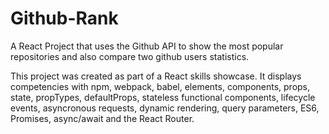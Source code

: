# Github-Rank
A React Project that uses the Github API to show the most popular repositories and also compare two github users statistics.


This project was created as part of a React skills showcase. It displays competencies with npm, webpack, babel, elements, components, props, state, propTypes, defaultProps, stateless functional components, lifecycle events, asyncronous requests, dynamic rendering, query parameters, ES6, Promises, async/await and the React Router. 
